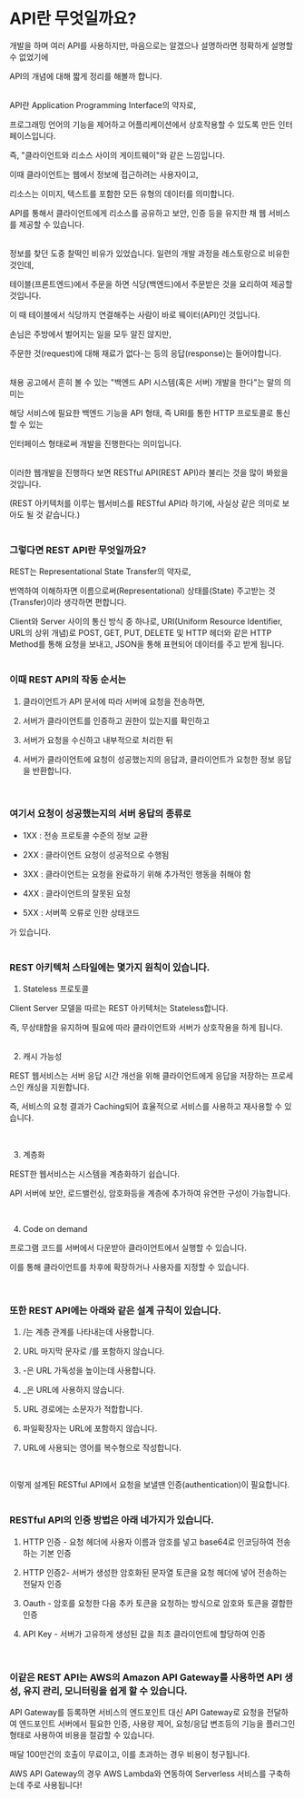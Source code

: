 # API란 무엇일까요?

개발을 하며 여러 API를 사용하지만, 마음으로는 알겠으나 설명하라면 정확하게 설명할 수 없었기에

API의 개념에 대해 짧게 정리를 해볼까 합니다.  
<br/>

API란 Application Programming Interface의 약자로,

프로그래밍 언어의 기능을 제어하고 어플리케이션에서 상호작용할 수 있도록 만든 인터페이스입니다.

즉, "클라이언트와 리소스 사이의 게이트웨이"와 같은 느낌입니다.

이때 클라이언트는 웹에서 정보에 접근하려는 사용자이고,

리소스는 이미지, 텍스트를 포함한 모든 유형의 데이터를 의미합니다.

API를 통해서 클라이언트에게 리소스를 공유하고 보안, 인증 등을 유지한 채 웹 서비스를 제공할 수 있습니다.  
<br/>

정보를 찾던 도중 찰떡인 비유가 있었습니다. 일련의 개발 과정을 레스토랑으로 비유한 것인데,

테이블(프론트엔드)에서 주문을 하면 식당(백엔드)에서 주문받은 것을 요리하여 제공할 것입니다.

이 때 테이블에서 식당까지 연결해주는 사람이 바로 웨이터(API)인 것입니다.

손님은 주방에서 벌어지는 일을 모두 알진 않지만,

주문한 것(request)에 대해 재료가 없다-는 등의 응답(response)는 들어야합니다.  
<br/>


채용 공고에서 흔히 볼 수 있는 "백엔드 API 시스템(혹은 서버) 개발을 한다"는 말의 의미는

해당 서비스에 필요한 백엔드 기능을 API 형태, 즉 URI를 통한 HTTP 프로토콜로 통신할 수 있는

인터페이스 형태로써 개발을 진행한다는 의미입니다.   
<br/>


이러한 웹개발을 진행하다 보면 RESTful API(REST API)라 불리는 것을 많이 봐왔을 것입니다.

(REST 아키텍처를 이루는 웹서비스를 RESTful API라 하기에, 사실상 같은 의미로 보아도 될 것 같습니다.)  
<br/>


### 그렇다면 REST API란 무엇일까요?

REST는 Representational State Transfer의 약자로,

번역하여 이해하자면 이름으로써(Representational) 상태를(State) 주고받는 것(Transfer)이라 생각하면 편합니다.

Client와 Server 사이의 통신 방식 중 하나로, URI(Uniform Resource Identifier, URL의 상위 개념)로 POST, GET, PUT, DELETE 및 HTTP 헤더와 같은 HTTP Method를 통해 요청을 보내고, JSON을 통해 표현되어 데이터를 주고 받게 됩니다.  
<br/>

### 이때 REST API의 작동 순서는

1. 클라이언트가 API 문서에 따라 서버에 요청을 전송하면,

2. 서버가 클라이언트를 인증하고 권한이 있는지를 확인하고

3. 서버가 요청을 수신하고 내부적으로 처리한 뒤

4. 서버가 클라이언트에 요청이 성공했는지의 응답과, 클라이언트가 요청한 정보 응답을 반환합니다.  
<br/>


### 여기서 요청이 성공했는지의 서버 응답의 종류로

- 1XX : 전송 프로토콜 수준의 정보 교환

- 2XX : 클라이언트 요청이 성공적으로 수행됨

- 3XX : 클라이언트는 요청을 완료하기 위해 추가적인 행동을 취해야 함

- 4XX : 클라이언트의 잘못된 요청

- 5XX : 서버쪽 오류로 인한 상태코드

가 있습니다.  
<br/>


### REST 아키텍처 스타일에는 몇가지 원칙이 있습니다.


1. Stateless 프로토콜

Client Server 모델을 따르는 REST 아키텍처는 Stateless합니다.

즉, 무상태함을 유지하며 필요에 따라 클라이언트와 서버가 상호작용을 하게 됩니다.   
<br/>


2. 캐시 가능성

REST 웹서비스는 서버 응답 시간 개선을 위해 클라이언트에게 응답을 저장하는 프로세스인 캐싱을 지원합니다.

즉, 서비스의 요청 결과가 Caching되어 효율적으로 서비스를 사용하고 재사용할 수 있습니다.  

<br/>

3. 계층화

REST한 웹서비스는 시스템을 계층화하기 쉽습니다.

API 서버에 보안, 로드밸런싱, 암호화등을 계층에 추가하여 유연한 구성이 가능합니다.  

<br/>

4. Code on demand

프로그램 코드를 서버에서 다운받아 클라이언트에서 실행할 수 있습니다.

이를 통해 클라이언트를 차후에 확장하거나 사용자를 지정할 수 있습니다.  

<br/>

### 또한 REST API에는 아래와 같은 설계 규칙이 있습니다.

1. /는 계층 관계를 나타내는데 사용합니다.

2. URL 마지막 문자로 /를 포함하지 않습니다.

3. -은 URL 가독성을 높이는데 사용합니다.

4. _은 URL에 사용하지 않습니다.

5. URL 경로에는 소문자가 적합합니다.

6. 파일확장자는 URL에 포함하지 않습니다.

7. URL에 사용되는 영어를 복수형으로 작성합니다.   
<br/>


이렇게 설계된 RESTful API에서 요청을 보낼땐 인증(authentication)이 필요합니다.  
<br/>

### RESTful API의 인증 방법은 아래 네가지가 있습니다.



1. HTTP 인증 - 요청 헤더에 사용자 이름과 암호를 넣고 base64로 인코딩하여 전송하는 기본 인증

2. HTTP 인증2- 서버가 생성한 암호화된 문자열 토큰을 요청 헤더에 넣어 전송하는 전달자 인증

3. Oauth - 암호를 요청한 다음 추카 토큰을 요청하는 방식으로 암호와 토큰을 결합한 인증

4. API Key - 서버가 고유하게 생성된 값을 최초 클라이언트에 할당하여 인증  

<br/>

### 이같은 REST API는 AWS의 Amazon API Gateway를 사용하면 API 생성, 유지 관리, 모니터링을 쉽게 할 수 있습니다.


API Gateway를 등록하면 서비스의 엔드포인트 대신 API Gateway로 요청을 전달하여 엔드포인트 서버에서 필요한 인증, 사용량 제어, 요청/응답 변조등의 기능을 플러그인 형태로 사용하여 비용을 절감할 수 있습니다.

매달 100만건의 호출이 무료이고, 이를 초과하는 경우 비용이 청구됩니다.

AWS API Gateway의 경우 AWS Lambda와 연동하여 Serverless 서비스를 구축하는데 주로 사용됩니다!  
<br/>
